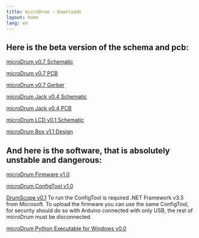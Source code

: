 ```yaml
---
title: microDrum - Downloads
layout: home
lang: en
---
```

## Here is the beta version of the schema and pcb:

[microDrum v0.7 Schematic](/downloads/microDRUM_v0.7-Schematic.pdf)

[microDrum v0.7 PCB](/downloads/microDRUM_v0.7-PCB.pdf)

[microDrum v0.7 Gerber](/downloads/microDRUM_v0.7-Gerber.zip)

[microDrum Jack v0.4 Schematic](/downloads/microDRUM_Jack_v0.4-Schematic.pdf)

[microDrum Jack v0.4 PCB](/downloads/microDRUM_Jack_v0.4-PCB.pdf)

[microDrum LCD v0.1 Schematic](/downloads/microDRUM_LCD_v0.1-Schematic.pdf)

[microDrum Box v1.1 Design](/downloads/microDrumBox_v1.1.pdf)

## And here is the software, that is absolutely unstable and dangerous:

[microDrum Firmware v1.0](/downloads/microDRUM_Firmware_v1.0.zip)

[microDrum ConfigTool v1.0](/downloads/microDRUM_ConfigTool_v1.0.zip)

[DrumScope v0.1](/downloads/DrumScope-v0.1.zip) To run the ConfigTool is required .NET
Framework v3.5 from Microsoft. To upload the firmware you can use the same
ConfigTool, for security should do so with Arduino connected with only USB, the
rest of microDrum must be disconnected.

[microDrum Python Executable for Windows v0.0](/downloads/python_microdrum_exe.zip)
